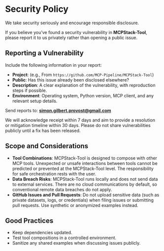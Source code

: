 # Security Policy

We take security seriously and encourage responsible disclosure.

If you believe you’ve found a security vulnerability in **MCPStack-Tool**, please report it to us privately rather than opening a public issue.

## Reporting a Vulnerability

Include the following information in your report:

- **Project**: <Repository URL> (e.g., From `https://github.com/MCP-Pipeline/MCPStack-Tool`)
- **Public**: Has this issue already been disclosed elsewhere?
- **Description**: A clear explanation of the vulnerability, with reproduction steps if possible.
- **Environment**: Operating system, Python version, MCP client, and any relevant setup details.

Send reports to: **simon.gilbert.provost@gmail.com** 

We will acknowledge receipt within 7 days and aim to provide a resolution or mitigation timeline within 30 days. Please do not share vulnerabilities publicly until a fix has been released.

## Scope and Considerations

- **Tool Combinations**: MCPStack-Tool is designed to compose with other MCP tools. Unexpected or unsafe interactions between tools cannot be predicted or prevented at the MCPStack-Tool level. The responsibility for safe orchestration rests with the user.  
- **Data Breach Risks**: MCPStack-Tool runs locally and does not send data to external services. There are no cloud communications by default, so conventional remote data breaches do not apply.  
- **GitHub Issues and Pull Requests**: Do not upload sensitive data (such as private datasets, logs, or credentials) when filing issues or submitting pull requests. Use synthetic or anonymized examples instead.

## Good Practices

- Keep dependencies updated.  
- Test tool compositions in a controlled environment.  
- Sanitize any shared examples when discussing issues publicly.